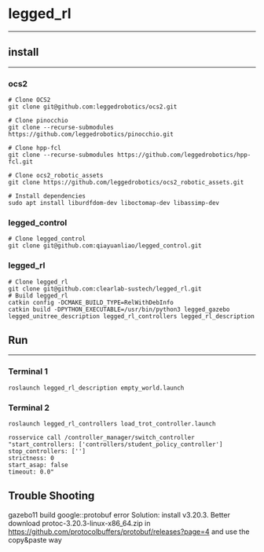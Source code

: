 # legged_rl

---

## install

---

### ocs2

```
# Clone OCS2
git clone git@github.com:leggedrobotics/ocs2.git

# Clone pinocchio
git clone --recurse-submodules https://github.com/leggedrobotics/pinocchio.git

# Clone hpp-fcl
git clone --recurse-submodules https://github.com/leggedrobotics/hpp-fcl.git

# Clone ocs2_robotic_assets
git clone https://github.com/leggedrobotics/ocs2_robotic_assets.git

# Install dependencies
sudo apt install liburdfdom-dev liboctomap-dev libassimp-dev
```

### legged_control

```
# Clone legged_control
git clone git@github.com:qiayuanliao/legged_control.git
```

### legged_rl

```
# Clone legged_rl
git clone git@github.com:clearlab-sustech/legged_rl.git
# Build legged_rl
catkin config -DCMAKE_BUILD_TYPE=RelWithDebInfo
catkin build -DPYTHON_EXECUTABLE=/usr/bin/python3 legged_gazebo legged_unitree_description legged_rl_controllers legged_rl_description
```

## Run

---

### Terminal 1

```
roslaunch legged_rl_description empty_world.launch
```

### Terminal 2

```
roslaunch legged_rl_controllers load_trot_controller.launch
```

```
rosservice call /controller_manager/switch_controller "start_controllers: ['controllers/student_policy_controller']                   
stop_controllers: ['']
strictness: 0
start_asap: false
timeout: 0.0" 
```

## Trouble Shooting
gazebo11 build google::protobuf error
Solution: install v3.20.3. Better download protoc-3.20.3-linux-x86_64.zip in  https://github.com/protocolbuffers/protobuf/releases?page=4 and use the copy&paste way

